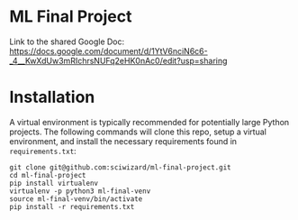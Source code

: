# ML Final Project

Link to the shared Google Doc: https://docs.google.com/document/d/1YtV6nciN6c6-_4__KwXdUw3mRIchrsNUFq2eHK0nAc0/edit?usp=sharing

# Installation

A virtual environment is typically recommended for potentially large Python projects. The following commands will clone this repo, setup a virtual environment, and install the necessary requirements found in `requirements.txt`:

```
git clone git@github.com:sciwizard/ml-final-project.git
cd ml-final-project
pip install virtualenv
virtualenv -p python3 ml-final-venv
source ml-final-venv/bin/activate
pip install -r requirements.txt
```